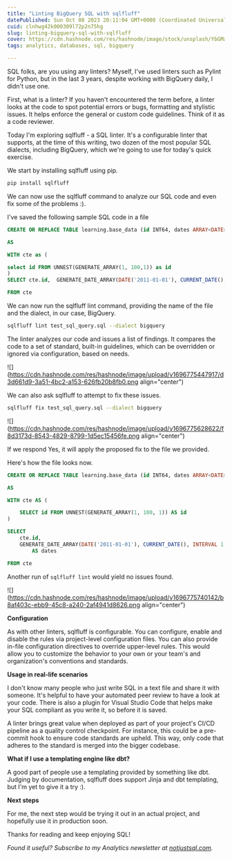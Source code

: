 ```yaml
---
title: "Linting BigQuery SQL with sqlfluff"
datePublished: Sun Oct 08 2023 20:11:04 GMT+0000 (Coordinated Universal Time)
cuid: clnhwg42k000309l72p2n75hg
slug: linting-bigquery-sql-with-sqlfluff
cover: https://cdn.hashnode.com/res/hashnode/image/stock/unsplash/YbGMa1Jz1yY/upload/ebf1761cc98091272e19ace23a758511.jpeg
tags: analytics, databases, sql, bigquery

---
```


SQL folks, are you using any linters? Myself, I've used linters such as Pylint for Python, but in the last 3 years, despite working with BigQuery daily, I didn't use one.

First, what is a linter? If you haven't encountered the term before, a linter looks at the code to spot potential errors or bugs, formatting and stylistic issues. It helps enforce the general or custom code guidelines. Think of it as a code reviewer.

Today I'm exploring sqlfluff - a SQL linter. It's a configurable linter that supports, at the time of this writing, two dozen of the most popular SQL dialects, including BigQuery, which we're going to use for today's quick exercise.

We start by installing sqlfluff using pip.

```bash
pip install sqlfluff
```

We can now use the sqlfluff command to analyze our SQL code and even fix some of the problems :).

I've saved the following sample SQL code in a file

```sql
CREATE OR REPLACE TABLE learning.base_data (id INT64, dates ARRAY<DATE>)

AS

WITH cte as (

select id FROM UNNEST(GENERATE_ARRAY(1, 100,1)) as id
)
SELECT cte.id,  GENERATE_DATE_ARRAY(DATE('2011-01-01'), CURRENT_DATE(), INTERVAL 1 DAY) as dates

FROM cte
```

We can now run the sqlfluff lint command, providing the name of the file and the dialect, in our case, BigQuery.

```bash
sqlfluff lint test_sql_query.sql --dialect bigquery
```

The linter analyzes our code and issues a list of findings. It compares the code to a set of standard, built-in guidelines, which can be overridden or ignored via configuration, based on needs.

![](https://cdn.hashnode.com/res/hashnode/image/upload/v1696775447917/d3d661d9-3a51-4bc2-a153-626fb20b8fb0.png align="center")

We can also ask sqlfluff to attempt to fix these issues.

```bash
sqlfluff fix test_sql_query.sql --dialect bigquery
```

![](https://cdn.hashnode.com/res/hashnode/image/upload/v1696775628622/f8d3173d-8543-4829-8799-1d5ec15456fe.png align="center")

If we respond Yes, it will apply the proposed fix to the file we provided.

Here's how the file looks now.

```sql
CREATE OR REPLACE TABLE learning.base_data (id INT64, dates ARRAY<DATE>)

AS

WITH cte AS (

    SELECT id FROM UNNEST(GENERATE_ARRAY(1, 100, 1)) AS id
)

SELECT
    cte.id,
    GENERATE_DATE_ARRAY(DATE('2011-01-01'), CURRENT_DATE(), INTERVAL 1 DAY)
        AS dates

FROM cte
```

Another run of `sqlfluff lint` would yield no issues found.

![](https://cdn.hashnode.com/res/hashnode/image/upload/v1696775740142/b8af403c-ebb9-45c8-a240-2af4941d8626.png align="center")

**Configuration**

As with other linters, sqlfluff is configurable. You can configure, enable and disable the rules via project-level configuration files. You can also provide in-file configuration directives to override upper-level rules. This would allow you to customize the behavior to your own or your team's and organization's conventions and standards.

**Usage in real-life scenarios**

I don't know many people who just write SQL in a text file and share it with someone. It's helpful to have your automated peer review to have a look at your code. There is also a plugin for Visual Studio Code that helps make your SQL compliant as you write it, so before it is saved.

A linter brings great value when deployed as part of your project's CI/CD pipeline as a quality control checkpoint. For instance, this could be a pre-commit hook to ensure code standards are upheld. This way, only code that adheres to the standard is merged into the bigger codebase.

**What if I use a templating engine like dbt?**

A good part of people use a templating provided by something like dbt. Judging by documentation, sqlfluff does support Jinja and dbt templating, but I'm yet to give it a try :).

**Next steps**

For me, the next step would be trying it out in an actual project, and hopefully use it in production soon.

Thanks for reading and keep enjoying SQL!

*Found it useful? Subscribe to my Analytics newsletter at* [*notjustsql.com*](https://www.notjustsql.com)*.*